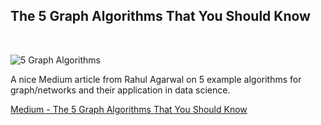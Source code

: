 ## The 5 Graph Algorithms That You Should Know

&nbsp;

![5 Graph Algorithms](ApplDataSci-UMich/The5GraphAlgorithmsThatYouShouldKnow.webp)

A nice Medium article from Rahul Agarwal on 5 example algorithms for graph/networks and their application in data 
science.

<a href="https://towardsdatascience.com/data-scientists-the-five-graph-algorithms-that-you-should-know-30f454fa5513">
Medium - The 5 Graph Algorithms That You Should Know
</a>
